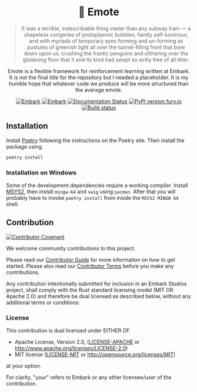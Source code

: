 <!-- Allow this file to not have a first line heading -->
<!-- markdownlint-disable-file MD041 -->

<!-- inline html -->
<!-- markdownlint-disable-file MD033 -->

<div align="center">

# 🍒 Emote

> It was a terrible, indescribable thing vaster than any subway train — a
> shapeless congeries of protoplasmic bubbles, faintly self-luminous, and
> with myriads of temporary eyes forming and un-forming as pustules of greenish
> light all over the tunnel-filling front that bore down upon us, crushing the
> frantic penguins and slithering over the glistening floor that it and its
> kind had swept so evilly free of all litter.

Emote is a flexible framework for reinforcement learning written at Embark.
It is not the final title for the repository but I needed a placeholder.
It is my humble hope that whatever code we produce will be more structured than the
average emote.
    
[![Embark](https://img.shields.io/badge/embark-open%20source-blueviolet.svg)](https://embark.dev)
[![Embark](https://img.shields.io/badge/discord-ark-%237289da.svg?logo=discord)](https://discord.gg/dAuKfZS)
[![Documentation Status](https://readthedocs.org/projects/emote/badge/?version=latest)](http://emote.readthedocs.io/?badge=latest)
[![PyPI version fury.io](https://badge.fury.io/py/emote.svg)](https://pypi.python.org/pypi/emote/)
[![Build status](https://github.com/EmbarkStudios/emote/workflows/CI/badge.svg)](https://github.com/EmbarkStudios/emote/actions)
</div>


## Installation

Install [Poetry](https://python-poetry.org/) following the instructions on the
Poetry site. Then install the package using

```bash
poetry install
```

### Installation on Windows

Some of the development dependencies require a working compiler. Install 
[MSYS2](https://www.msys2.org/), then install `mingw-64` and `swig` using `pacman`.
After that you will probably have to invoke `poetry install` from inside the
`MSYS2 MINGW 64` shell.


## Contribution

[![Contributor Covenant](https://img.shields.io/badge/contributor%20covenant-v1.4-ff69b4.svg)](../main/CODE_OF_CONDUCT.md)

We welcome community contributions to this project.

Please read our [Contributor Guide](CONTRIBUTING.md) for more information on how to get started.
Please also read our [Contributor Terms](CONTRIBUTING.md#contributor-terms) before you make any contributions.

Any contribution intentionally submitted for inclusion in an Embark Studios project, shall comply with the Rust standard licensing model (MIT OR Apache 2.0) and therefore be dual licensed as described below, without any additional terms or conditions:

### License

This contribution is dual licensed under EITHER OF

* Apache License, Version 2.0, ([LICENSE-APACHE](LICENSE-APACHE) or <http://www.apache.org/licenses/LICENSE-2.0>)
* MIT license ([LICENSE-MIT](LICENSE-MIT) or <http://opensource.org/licenses/MIT>)

at your option.

For clarity, "your" refers to Embark or any other licensee/user of the contribution.
